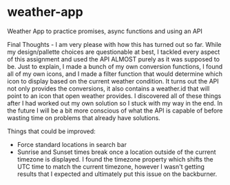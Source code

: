 # weather-app
Weather App to practice promises, async functions and using an API

Final Thoughts - 
I am very please with how this has turned out so far. While my design/pallette choices are questionable at best, I tackled every aspect of this assignment and used the API ALMOST purely as it was supposed to be. Just to explain, I made a bunch of my own conversion functions, I found all of my own icons, and I made a filter function that would determine which icon to display based on the current weather condition. It turns out the API not only provides the conversions, it also contains a weather.id that will point to an icon that open weather provides. I discovered all of these things after I had worked out my own solution so I stuck with my way in the end. In the future I will be a bit more conscious of what the API is capable of before wasting time on problems that already have solutions.

Things that could be improved:
- Force standard locations in search bar
- Sunrise and Sunset times break once a location outside of the current timezone is displayed. I found the timezone property which shifts the UTC time to match the current timezone, however I wasn't getting results that I expected and ultimately put this issue on the backburner.